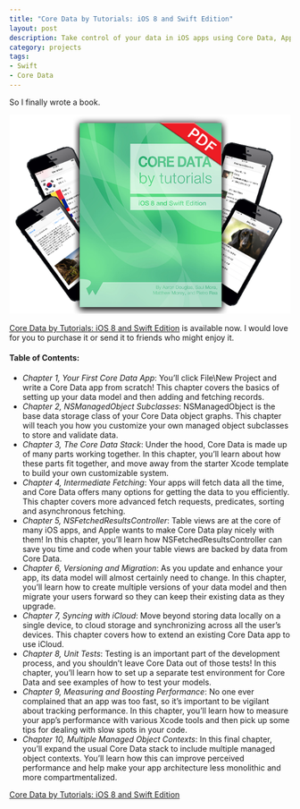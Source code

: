```yaml
---
title: "Core Data by Tutorials: iOS 8 and Swift Edition"
layout: post
description: Take control of your data in iOS apps using Core Data, Apple’s powerful object graph and persistence framework.
category: projects
tags:
- Swift
- Core Data
---
```


So I finally wrote a book.

<img src="/assets/2014-10-15-coredata_by_tutorials.png" alt="Core Data by Tutorials book cover">

[Core Data by Tutorials: iOS 8 and Swift Edition](http://www.raywenderlich.com/store/core-data-tutorials-ios-8-swift-edition) is available now. I would love for you to purchase it or send it to friends who might enjoy it.

#### Table of Contents:

<ul>
<li><em>Chapter 1, Your First Core Data App</em>: You’ll click File\New Project and write a Core Data app from scratch! This chapter covers the basics of setting up your data model and then adding and fetching records.</li>
<li><em>Chapter 2, NSManagedObject Subclasses</em>: NSManagedObject is the base data storage class of your Core Data object graphs. This chapter will teach you how you customize your own managed object subclasses to store and validate data.</li>
<li><em>Chapter 3, The Core Data Stack</em>: Under the hood, Core Data is made up of many parts working together. In this chapter, you’ll learn about how these parts fit together, and move away from the starter Xcode template to build your own customizable system.</li>
<li><em>Chapter 4, Intermediate Fetching</em>: Your apps will fetch data all the time, and Core Data offers many options for getting the data to you efficiently. This chapter covers more advanced fetch requests, predicates, sorting and asynchronous fetching.</li>
<li><em>Chapter 5, NSFetchedResultsController</em>: Table views are at the core of many iOS apps, and Apple wants to make Core Data play nicely with them! In this chapter, you’ll learn how NSFetchedResultsController can save you time and code when your table views are backed by data from Core Data.</li>
<li><em>Chapter 6, Versioning and Migration</em>: As you update and enhance your app, its data model will almost certainly need to change. In this chapter, you’ll learn how to create multiple versions of your data model and then migrate your users forward so they can keep their existing data as they upgrade.</li>
<li><em>Chapter 7, Syncing with iCloud</em>: Move beyond storing data locally on a single device, to cloud storage and synchronizing across all the user’s devices. This chapter covers how to extend an existing Core Data app to use iCloud.</li>
<li><em>Chapter 8, Unit Tests</em>: Testing is an important part of the development process, and you shouldn’t leave Core Data out of those tests! In this chapter, you’ll learn how to set up a separate test environment for Core Data and see examples of how to test your models.</li>
<li><em>Chapter 9, Measuring and Boosting Performance</em>: No one ever complained that an app was too fast, so it’s important to be vigilant about tracking performance. In this chapter, you’ll learn how to measure your app’s performance with various Xcode tools and then pick up some tips for dealing with slow spots in your code. </li>
<li><em>Chapter 10, Multiple Managed Object Contexts</em>: In this final chapter, you’ll expand the usual Core Data stack to include multiple managed object contexts. You’ll learn how this can improve perceived performance and help make your app architecture less monolithic and more compartmentalized.</li>
</ul>

[Core Data by Tutorials: iOS 8 and Swift Edition](http://www.raywenderlich.com/store/core-data-tutorials-ios-8-swift-edition)